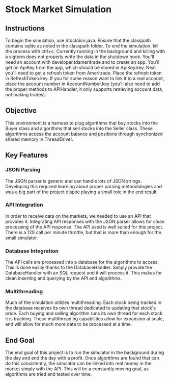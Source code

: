 # Stock Market Simulation
## Instructions
To begin the simulation, use StockSim.java. Ensure that the classpath contains sqlite as noted in the classpath folder. To end the simulation, kill the process with ctrl+c. Currently running in the background and killing with a sigterm does not properly write the data in the shutdown hook.
You'll need an account with developer.tdameritrade and to create an app. You'll get an ApiKey from the app, which should be stored in ApiKey.key. Next you'll need to get a refresh token from Ameritrade. Place the refresh token in RefreshToken.key. If you for some reason want to link it to a real account, place the account number in AccountNumber.key (you'll also need to add the proper methods to APIHandler, it only supports retrieving account data, not making trades).

## Objective
This environment is a harness to plug algorithms that buy stocks into the Buyer class and algorithms that sell stocks into the Seller class. These algorithms access the account balance and positions through synchonized shared memory in ThreadDriver.

## Key Features

### JSON Parsing
The JSON parser is generic and can handle lots of JSON strings. Developing this required learning about proper parsing methodologies and was a big part of the project dispite playing a small role in the end result.

### API Integration
In order to receive data on the markets, we needed to use an API that provides it. Integrating API responses with the JSON parser allows for clean processing of the API response. The API used is well suited for this project. There is a 120 call per minute throttle, but that is more than enough for the small simulator.

### Database Integration
The API calls are processed into a database for the algorithms to access. This is done easily thanks to the DatabaseHandler. Simply provide the DatabaseHandler with an SQL request and it will process it. This makes for clean inserting and querying by the API and algorithms.

### Multithreading
Much of the simulation utilizes multithreading. Each stock being tracked in the database receives its own thread dedicated to updating that stock's price. Each buying and selling algorithm runs its own thread for each stock it is tracking. These multithreading capabilities allow for expansion at scale, and will allow for much more data to be processed at a time. 

## End Goal
The end goal of this project is to run the simulator in the background during the day and end the day with a profit. Once algorithms are found that can do this consistently, the simulator can be linked into real money in the market simply with the API. This will be a constantly moving goal, as algorithms are tried and tested over time.
